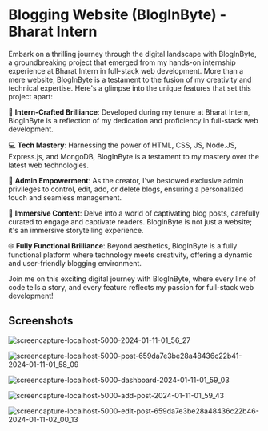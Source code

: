 
# Blogging Website (BlogInByte) - Bharat Intern

Embark on a thrilling journey through the digital landscape with BlogInByte, a groundbreaking project that emerged from my hands-on internship experience at Bharat Intern in full-stack web development. More than a mere website, BlogInByte is a testament to the fusion of my creativity and technical expertise. Here's a glimpse into the unique features that set this project apart:

🚀 **Intern-Crafted Brilliance**: Developed during my tenure at Bharat Intern, BlogInByte is a reflection of my dedication and proficiency in full-stack web development.

💻 **Tech Mastery**: Harnessing the power of HTML, CSS, JS, Node.JS, Express.js, and MongoDB, BlogInByte is a testament to my mastery over the latest web technologies.

🔐 **Admin Empowerment**: As the creator, I've bestowed exclusive admin privileges to control, edit, add, or delete blogs, ensuring a personalized touch and seamless management.

📖 **Immersive Content**: Delve into a world of captivating blog posts, carefully curated to engage and captivate readers. BlogInByte is not just a website; it's an immersive storytelling experience.

🌐 **Fully Functional Brilliance**: Beyond aesthetics, BlogInByte is a fully functional platform where technology meets creativity, offering a dynamic and user-friendly blogging environment.

Join me on this exciting digital journey with BlogInByte, where every line of code tells a story, and every feature reflects my passion for full-stack web development!
## Screenshots

![screencapture-localhost-5000-2024-01-11-01_56_27](https://github.com/Shib-Sankar-Das/Blogging-Website/assets/136646947/2f88d162-aabb-4a8a-b78f-ed7665a81f6c)

![screencapture-localhost-5000-post-659da7e3be28a48436c22b41-2024-01-11-01_58_09](https://github.com/Shib-Sankar-Das/Blogging-Website/assets/136646947/dad9c095-40b5-43dc-a41d-36db31d949b5)



![screencapture-localhost-5000-dashboard-2024-01-11-01_59_03](https://github.com/Shib-Sankar-Das/Blogging-Website/assets/136646947/13f2ad0a-a017-494e-a8be-b86050e7b28c)

![screencapture-localhost-5000-add-post-2024-01-11-01_59_43](https://github.com/Shib-Sankar-Das/Blogging-Website/assets/136646947/82d4e330-98ff-4ecc-b45a-8e4fab64e1d0)

![screencapture-localhost-5000-edit-post-659da7e3be28a48436c22b46-2024-01-11-02_00_13](https://github.com/Shib-Sankar-Das/Blogging-Website/assets/136646947/a08a40aa-f8b9-40c9-ae73-8419db3884b7)
